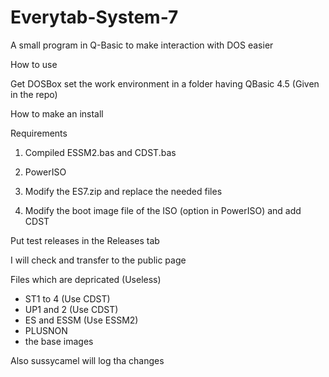 # Everytab-System-7
A small program in Q-Basic to make interaction with DOS easier

How to use

Get DOSBox
set the work environment in a folder having QBasic 4.5 (Given in the repo)

How to make an install

Requirements
1) Compiled ESSM2.bas and CDST.bas
2) PowerISO

1) Modify the ES7.zip and replace the needed files
2) Modify the boot image file of the ISO (option in PowerISO) and add CDST

Put test releases in the Releases tab

I will check and transfer to the public page

Files which are depricated (Useless)

- ST1 to 4 (Use CDST)
- UP1 and 2 (Use CDST)
- ES and ESSM (Use ESSM2)
- PLUSNON
- the base images


Also sussycamel will log tha changes
